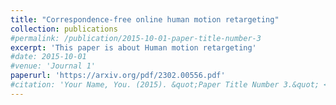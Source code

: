 ```yaml
---
title: "Correspondence-free online human motion retargeting"
collection: publications
#permalink: /publication/2015-10-01-paper-title-number-3
excerpt: 'This paper is about Human motion retargeting'
#date: 2015-10-01
#venue: 'Journal 1'
paperurl: 'https://arxiv.org/pdf/2302.00556.pdf'
#citation: 'Your Name, You. (2015). &quot;Paper Title Number 3.&quot; <i>Journal 1</i>. 1(3).'
---
```

